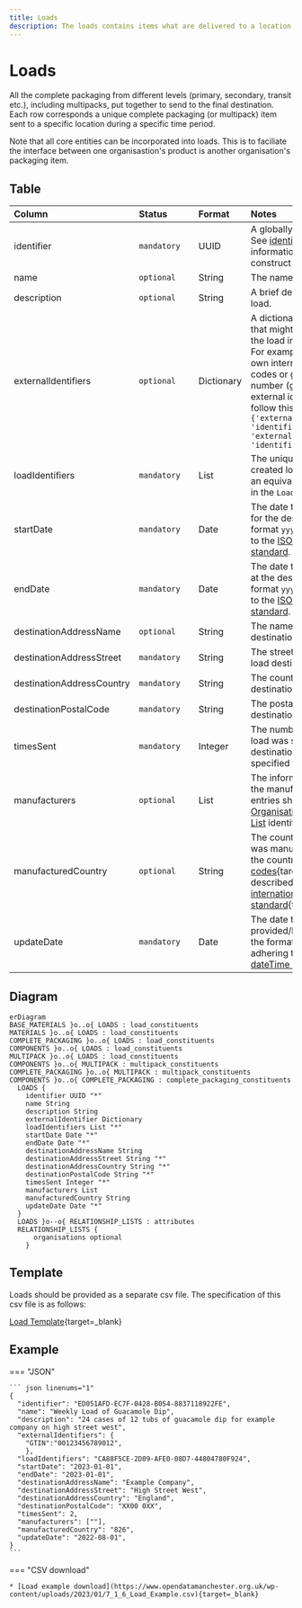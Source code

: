 ```yaml
---
title: Loads
description: The loads contains items what are delivered to a location within Open 3P.
---
```


# Loads

All the complete packaging from different levels (primary, secondary, transit etc.), including multipacks, put together to send to the final destination. Each row corresponds a unique complete packaging (or multipack) item sent to a specific location during a specific time period.

Note that all core entities can be incorporated into loads. This is to faciliate the interface between one organisastion's product is another organisation's packaging item.

## Table
|Column|<div style="width:90px">Status</div>|Format|Notes|
|:-|:-|:-|:-|
|identifier|`mandatory`|UUID|A globally unique identifier. See [identifiers](../4_Identifiers/4_1_Identifiers.md) section for information on how to construct this identifier|
|name|`optional`|String|The name of this load.|
|description|`optional`|String|A brief description of this load.|
|externalIdentifiers|`optional`|Dictionary|A dictionary of identifiers that might be used to identify the load in other systems. For example: manufacturer's own internal identifier, bar codes or global trade item number (gtin). To provide external identifiers please follow this format. `{'externalIdentifierName1': 'identifier1', 'externalIdentifierName2': 'identifier2'}`|
|loadIdentifiers|`mandatory`|List|The unique identifier of the created load. There must be an equivalent identifier found in the `Load Catalogue`.|
|startDate|`mandatory`|Date|The date that the load began for the destination. Use the format `yyyy-mm-dd` adhering to the [ISO 8601 dateTime standard](https://www.iso.org/iso-8601-date-and-time-format.html).|
|endDate|`mandatory`|Date|The date that the load ended at the destination. Use the format `yyyy-mm-dd` adhering to the [ISO 8601 dateTime standard](https://www.iso.org/iso-8601-date-and-time-format.html).|
|destinationAddressName|`optional`|String|The name of the load destination address.|
|destinationAddressStreet|`mandatory`|String|The street address of this load destination.|
|destinationAddressCountry|`mandatory`|String|The country of this load destination.|
|destinationPostalCode|`mandatory`|String|The postal code of this load destination.|
|timesSent|`mandatory`|Integer|The number of times this load was sent to the destination during the specified time period.|
|manufacturers|`optional`|List|The information regarding the manufacturer(s). The entries should be the [Organisations Relationship List](../6_Relationship_Lists/6_010_Organisations.md) identifiers.|
|manufacturedCountry|`optional`|String|The country the component was manufactured in. Use the country numeric [ISO codes](https://www.iso.org/obp/ui/#search){target=_blank} as described in the [ISO 3166 international standard](https://www.iso.org/iso-3166-country-codes.html){target=_blank}.|
|updateDate|`mandatory`|Date|The date that the load was provided/last updated. Use the format `yyyy-mm-dd` adhering to the [ISO 8601 dateTime standard](https://www.iso.org/iso-8601-date-and-time-format.html).|

## Diagram

``` mermaid
erDiagram
BASE_MATERIALS }o..o{ LOADS : load_constituents
MATERIALS }o..o{ LOADS : load_constituents
COMPLETE_PACKAGING }o..o{ LOADS : load_constituents
COMPONENTS }o..o{ LOADS : load_constituents
MULTIPACK }o..o{ LOADS : load_constituents
COMPONENTS }o..o{ MULTIPACK : multipack_constituents
COMPLETE_PACKAGING }o..o{ MULTIPACK : multipack_constituents
COMPONENTS }o..o{ COMPLETE_PACKAGING : complete_packaging_constituents
  LOADS {
    identifier UUID "*"
    name String
    description String
    externalIdentifier Dictionary
    loadIdentifiers List "*"
    startDate Date "*"
    endDate Date "*"
    destinationAddressName String
    destinationAddressStreet String "*"
    destinationAddressCountry String "*"
    destinationPostalCode String "*"
    timesSent Integer "*"
    manufacturers List
    manufacturedCountry String
    updateDate Date "*"
  }
  LOADS }o--o{ RELATIONSHIP_LISTS : attributes
  RELATIONSHIP_LISTS {
      organisations optional
    }
```

## Template

Loads should be provided as a separate csv file. The specification of this csv file is as follows:

[Load Template](https://www.open3p.org/wp-content/uploads/2023/09/load20230922.csv){target=_blank}

## Example

=== "JSON"

    ``` json linenums="1"
    {
      "identifier": "ED051AFD-EC7F-0428-B054-8837118922FE",
      "name": "Weekly Load of Guacamole Dip",
      "description": "24 cases of 12 tubs of guacamole dip for example company on high street west",
      "externalIdentifiers": {
        "GTIN":"00123456789012",
        },
      "loadIdentifiers": "CA88F5CE-2D09-AFE0-08D7-44804780F924",
      "startDate": "2023-01-01",
      "endDate": "2023-01-01",
      "destinationAddressName": "Example Company",
      "destinationAddressStreet": "High Street West",
      "destinationAddressCountry": "England",
      "destinationPostalCode": "XX00 0XX",
      "timesSent": 2,
      "manufacturers": [""],
      "manufacturedCountry": "826",
      "updateDate": "2022-08-01",
    }
    ```
=== "CSV download"

    * [Load example download](https://www.opendatamanchester.org.uk/wp-content/uploads/2023/01/7_1_6_Load_Example.csv){target=_blank}
    